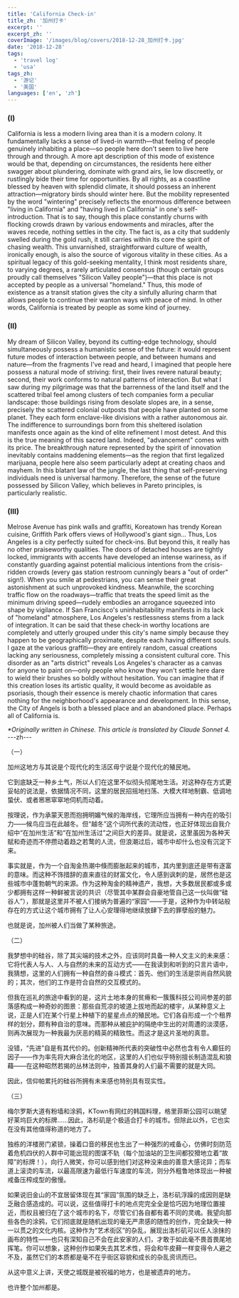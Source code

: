 ```yaml
---
title: 'California Check-in'
title_zh: '加州打卡'
excerpt: ''
excerpt_zh: ''
coverImage: '/images/blog/covers/2018-12-28_加州打卡.jpg'
date: '2018-12-28'
tags:
  - 'travel log'
  - 'usa'
tags_zh:
  - '游记'
  - '美国'
languages: ['en', 'zh']
---
```

### (I)
California is less a modern living area than it is a modern colony.
It fundamentally lacks a sense of lived-in warmth—that feeling of people genuinely inhabiting a place—so people here don't seem to live here through and through. A more apt description of this mode of existence would be that, depending on circumstances, the residents here either swagger about plundering, dominate with grand airs, lie low discreetly, or rustlingly bide their time for opportunities.
By all rights, as a coastline blessed by heaven with splendid climate, it should possess an inherent attraction—migratory birds should winter here. But the mobility represented by the word "wintering" precisely reflects the enormous difference between "living in California" and "having lived in California" in one's self-introduction. That is to say, though this place constantly churns with flocking crowds drawn by various endowments and miracles, after the waves recede, nothing settles in the city.
The fact is, as a city that suddenly swelled during the gold rush, it still carries within its core the spirit of chasing wealth. This unvarnished, straightforward culture of wealth, ironically enough, is also the source of vigorous vitality in these cities. As a spiritual legacy of this gold-seeking mentality, I think most residents share, to varying degrees, a rarely articulated consensus (though certain groups proudly call themselves "Silicon Valley people")—that this place is not accepted by people as a universal "homeland." Thus, this mode of existence as a transit station gives the city a sinfully alluring charm that allows people to continue their wanton ways with peace of mind.
In other words, California is treated by people as some kind of journey.

### (II)
My dream of Silicon Valley, beyond its cutting-edge technology, should simultaneously possess a humanistic sense of the future: it would represent future modes of interaction between people, and between humans and nature—from the fragments I've read and heard, I imagined that people here possess a natural mode of striving: first, their lives revere natural beauty; second, their work conforms to natural patterns of interaction.
But what I saw during my pilgrimage was that the barrenness of the land itself and the scattered tribal feel among clusters of tech companies form a peculiar landscape: those buildings rising from desolate slopes are, in a sense, precisely the scattered colonial outposts that people have planted on some planet. They each form enclave-like divisions with a rather autonomous air. The indifference to surroundings born from this sheltered isolation manifests once again as the kind of elite refinement I most detest. And this is the true meaning of this sacred land.
Indeed, "advancement" comes with its price. The breakthrough nature represented by the spirit of innovation inevitably contains maddening elements—as the region that first legalized marijuana, people here also seem particularly adept at creating chaos and mayhem. In this blatant law of the jungle, the last thing that self-preserving individuals need is universal harmony.
Therefore, the sense of the future possessed by Silicon Valley, which believes in Pareto principles, is particularly realistic.

### (III)
Melrose Avenue has pink walls and graffiti, Koreatown has trendy Korean cuisine, Griffith Park offers views of Hollywood's giant sign... Thus, Los Angeles is a city perfectly suited for check-ins. But beyond this, it really has no other praiseworthy qualities.
The doors of detached houses are tightly locked, immigrants with accents have developed an intense wariness, as if constantly guarding against potential malicious intentions from the crisis-ridden crowds (every gas station restroom cunningly bears a "out of order" sign!). When you smile at pedestrians, you can sense their great astonishment at such unprovoked kindness. Meanwhile, the scorching traffic flow on the roadways—traffic that treats the speed limit as the minimum driving speed—rudely embodies an arrogance squeezed into shape by vigilance.
If San Francisco's uninhabitability manifests in its lack of "homeland" atmosphere, Los Angeles's restlessness stems from a lack of integration. It can be said that these check-in worthy locations are completely and utterly grouped under this city's name simply because they happen to be geographically proximate, despite each having different souls. I gaze at the various graffiti—they are entirely random, casual creations lacking any seriousness, completely missing a consistent cultural core. This disorder as an "arts district" reveals Los Angeles's character as a canvas for anyone to paint on—only people who know they won't settle here dare to wield their brushes so boldly without hesitation. You can imagine that if this creation loses its artistic quality, it would become as avoidable as psoriasis, though their essence is merely chaotic information that cares nothing for the neighborhood's appearance and development.
In this sense, the City of Angels is both a blessed place and an abandoned place.
Perhaps all of California is.

_*Originally written in Chinese. This article is translated by Claude Sonnet 4._
---zh---

（一）

加州这地方与其说是个现代化的生活区毋宁说是个现代化的殖民地。

它到底缺乏一种乡土气，所以人们在这里不似彻头彻尾地生活。对这种存在方式更妥帖的说法是，依据情况不同，这里的居民招摇地扫荡、大模大样地制霸、低调地蛰伏、或者窸窸窣窣地伺机而动着。

按理说，作为承蒙天恩而抱拥明媚气候的海岸线，它理所应当拥有一种内在的吸引力——候鸟应当在此越冬。但“越冬”这个词所代表的流动性，也正好体现出自我介绍中“在加州生活”和“在加州生活过”之间巨大的差异。就是说，这里虽因为各种天赋和奇迹而不停攒动着趋之若鹜的人流，但浪潮过后，城市中却什么也没有沉淀下来。

事实就是，作为一个自淘金热潮中倏而膨胀起来的城市，其内里到底还是带有逐富的意味。而这种不饰措辞的直来直往的财富文化，令人感到讽刺的是，居然也是这些城市中蓬勃朝气的来源。作为这种淘金的精神遗产，我想，大多数居民都或多或少都拥有这样一种鲜被言说的共识（尽管其中某群会自豪地管自己这一伙叫做“硅谷人”），那就是这里并不被人们接纳为普遍的“家园”——于是，这种作为中转站般存在的方式让这个城市拥有了让人心安理得地继续放肆下去的罪孽般的魅力。

也就是说，加州被人们当做了某种旅途。



（二）

我梦想中的硅谷，除了其尖端的技术之外，应该同时具备一种人文主义的未来感：它将代表人与人、人与自然的未来的互动方式——在我读到和听到的只言片语中，我猜想，这里的人们拥有一种自然的奋斗模式：首先、他们的生活是崇尚自然风貌的；其次，他们的工作是符合自然的交互模式的。

但我在巡礼的旅途中看到的是，这片土地本身的贫瘠和一簇簇科技公司间参差的部落感构成一种奇妙的图景：那些自荒凉的坡道上拔地而起的楼宇，从某种意义上说，正是人们在某个行星上种植下的星星点点的殖民地。它们各自形成一个个租界样的划分，颇有种自治的意味。而那种从被庇护的隔绝中生出的对周遭的淡漠感，则再次展现为一种我最为厌恶的精英的精致性。而这才是这片圣地的真意。

没错，“先进”自是有其代价的。创新精神所代表的突破性中必然也含有令人癫狂的因子——作为率先将大麻合法化的地区，这里的人们也似乎特别擅长制造混乱和狼藉——在这种昭然若揭的丛林法则中，独善其身的人们最不需要的就是大同。

因此，信仰帕累托的硅谷所拥有未来感也特别具有现实性。



（三）

梅尔罗斯大道有粉墙和涂鸦，KTown有网红的韩国料理，格里菲斯公园可以眺望好莱坞巨大的标牌……因此，洛杉矶是个极适合打卡的城市。但除此以外，它也实在没有其他值得称道的地方了。

独栋的洋楼房门紧锁，操着口音的移民也生出了一种强烈的戒备心，仿佛时刻防范着危机四伏的人群中可能出现的图谋不轨（每个加油站的卫生间都狡猾地立着“故障”的标牌！），向行人微笑，你可以感到他们对这种没来由的善意大感诧异；而车道上滚烫的车流，以最高限速为最低行车速度的车流，则分外粗鲁地体现出一种被戒备压榨成型的傲慢。

如果说旧金山的不宜居留体现在其“家园”氛围的缺乏上，洛杉矶浮躁的成因则是缺乏融合感造成的。可以说，这些值得打卡的地点完完全全是恰巧因为地理位置接近，而权且被归在了这个城市的名下，尽管它们各自都有着不同的灵魂。我望向那些各色的涂鸦，它们彻底就是随机出现的毫无严肃感的随性的创作，完全缺失一种一以贯之的文化内核。这种作为“艺术街区”的杂乱，展现出洛杉矶可以任人涂抹的画布的特性——也只有深知自己不会在此安家的人们，才敢于如此毫不畏首畏尾地挥笔。你可以想象，这种创作如果失去其艺术性，将会和牛皮藓一样变得令人避之不及，虽然它们的本质都是毫不在乎街区容貌和成长的杂乱资讯而已。

从这中意义上讲，天使之城既是被祝福的地方，也是被遗弃的地方。

也许整个加州都是。